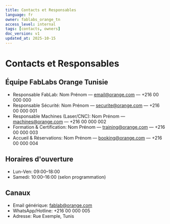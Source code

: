 ```yaml
---
title: Contacts et Responsables
language: fr
owner: fablabs_orange_tn
access_level: internal
tags: [contacts, owners]
doc_version: v1
updated_at: 2025-10-15
---
```


# Contacts et Responsables

## Équipe FabLabs Orange Tunisie
- Responsable FabLab: Nom Prénom — email@orange.com — +216 00 000 000
- Responsable Sécurité: Nom Prénom — securite@orange.com — +216 00 000 001
- Responsable Machines (Laser/CNC): Nom Prénom — machines@orange.com — +216 00 000 002
- Formation & Certification: Nom Prénom — training@orange.com — +216 00 000 003
- Accueil & Réservations: Nom Prénom — booking@orange.com — +216 00 000 004

## Horaires d'ouverture
- Lun–Ven: 09:00–18:00
- Samedi: 10:00–16:00 (selon programmation)

## Canaux
- Email générique: fablab@orange.com
- WhatsApp/Hotline: +216 00 000 005
- Adresse: Rue Exemple, Tunis
